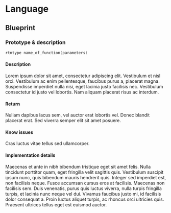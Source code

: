 # Language
## Blueprint
### Prototype & description
```c
rtntype name_of_function(parameters)
```
#### Description
 Lorem ipsum dolor sit amet, consectetur adipiscing elit. Vestibulum et nisl orci. Vestibulum ac enim pellentesque, faucibus purus a, placerat magna. Suspendisse imperdiet nulla nisi, eget lacinia justo facilisis nec. Vestibulum consectetur id justo vel lobortis. Nam aliquam placerat risus ac interdum.
 #### Return
 Nullam dapibus lacus sem, vel auctor erat lobortis vel. Donec blandit placerat erat. Sed viverra semper elit sit amet posuere.
 #### Know issues
 Cras luctus vitae tellus sed ullamcorper.
 #### Implementation details
 Maecenas et ante in nibh bibendum tristique eget sit amet felis. Nulla tincidunt porttitor quam, eget fringilla velit sagittis quis. Vestibulum suscipit ipsum nunc, quis bibendum mauris hendrerit quis. Integer sed imperdiet est, non facilisis neque. Fusce accumsan cursus eros at facilisis. Maecenas non facilisis sem. Duis venenatis, purus quis luctus viverra, nulla turpis fringilla turpis, et lacinia nunc neque vel dui. Vivamus faucibus justo mi, id facilisis dolor consequat a. Proin luctus aliquet turpis, ac rhoncus orci ultricies quis. Praesent ultrices tellus eget est euismod auctor.